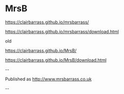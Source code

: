 # MrsB

https://clairbarrass.github.io/mrsbarrass/

https://clairbarrass.github.io/mrsbarrass/download.html




old

https://clairbarrass.github.io/MrsB/

https://clairbarrass.github.io/MrsB/download.html

--

Published as  http://www.mrsbarrass.co.uk

--
